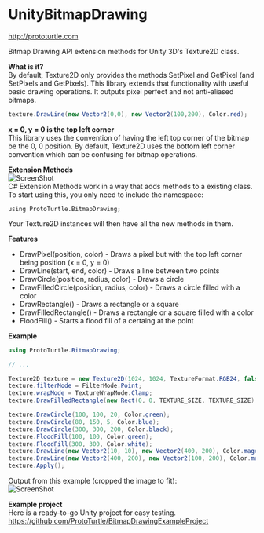 UnityBitmapDrawing
==================

http://prototurtle.com

Bitmap Drawing API extension methods for Unity 3D's Texture2D class.

<b>What is it?</b>  
By default, Texture2D only provides the methods SetPixel and GetPixel (and SetPixels and GetPixels). This library extends that functionality with useful basic drawing operations. It outputs pixel perfect and not anti-aliased bitmaps.
```csharp
texture.DrawLine(new Vector2(0,0), new Vector2(100,200), Color.red);
```

<b>x = 0, y = 0 is the top left corner</b>  
This library uses the convention of having the left top corner of the bitmap be the 0, 0 position. By default, Texture2D uses the bottom left corner convention which can be confusing for bitmap operations.
  
<b>Extension Methods</b>  
![ScreenShot](https://raw.githubusercontent.com/ProtoTurtle/UnityBitmapDrawing/master/documentation/extensionMethods.png)  
C# Extension Methods work in a way that adds methods to a existing class. To start using this, you only need to include the namespace:
```
using ProtoTurtle.BitmapDrawing;
```
Your Texture2D instances will then have all the new methods in them.

<b>Features</b>
* DrawPixel(position, color) - Draws a pixel but with the top left corner being position (x = 0, y = 0)
* DrawLine(start, end, color) - Draws a line between two points
* DrawCircle(position, radius, color) - Draws a circle
* DrawFilledCircle(position, radius, color) - Draws a circle filled with a color
* DrawRectangle() - Draws a rectangle or a square
* DrawFilledRectangle() - Draws a rectangle or a square filled with a color
* FloodFill() - Starts a flood fill of a certaing at the point

<b>Example</b>
```csharp
using ProtoTurtle.BitmapDrawing;

// ...

Texture2D texture = new Texture2D(1024, 1024, TextureFormat.RGB24, false, true);
texture.filterMode = FilterMode.Point;
texture.wrapMode = TextureWrapMode.Clamp;
texture.DrawFilledRectangle(new Rect(0, 0, TEXTURE_SIZE, TEXTURE_SIZE), Color.grey);

texture.DrawCircle(100, 100, 20, Color.green);
texture.DrawCircle(80, 150, 5, Color.blue);
texture.DrawCircle(300, 300, 200, Color.black);
texture.FloodFill(100, 100, Color.green);
texture.FloodFill(300, 300, Color.white);
texture.DrawLine(new Vector2(10, 10), new Vector2(400, 200), Color.magenta);
texture.DrawLine(new Vector2(400, 200), new Vector2(100, 200), Color.magenta);
texture.Apply();
```
Output from this example (cropped the image to fit):  
![ScreenShot](https://raw.githubusercontent.com/ProtoTurtle/UnityBitmapDrawing/master/documentation/output.png)

<b>Example project</b>  
Here is a ready-to-go Unity project for easy testing.  
https://github.com/ProtoTurtle/BitmapDrawingExampleProject
